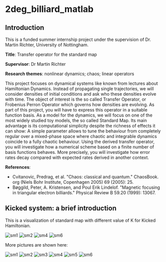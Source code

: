 # 2deg_billiard_matlab

## Introduction
This is a funded summer internship project under the supervision of Dr. Martin Richter, University of Nottingham.

**Title**: Transfer operator for the standard map

**Supervisor**: Dr Martin Richter

**Research themes**: nonlinear dynamics; chaos; linear operators

This project focuses on dynamical systems like known from lectures about Hamiltonian Dynamics. Instead of propagating single trajectories, we will consider densities of initial conditions and ask who these densities evolve with time. The object of interest is the so called Transfer Operator, or Frobenius Perron Operator which governs how densities are evolving.  As part of this project, you will have to express this operator in a suitable function basis. As a model for the dynamics, we will focus on one of the most widely studied toy models, the so called Standard Map. Its main advantage is its computational simplicity despite the richness of effects it can show: A simple parameter allows to tune the behaviour from completely regular over a mixed-phase space where chaotic and integrable dynamics coincide to a fully chaotic behaviour. Using the derived transfer operator, you will investigate how a numerical scheme based on a finite number of basis functions behaves. More precisely, you will investigate how error rates decay compared with expected rates derived in another context.

**References**:
+ Cvitanovic, Predrag, et al. "Chaos: classical and quantum." ChaosBook. org (Niels Bohr Institute, Copenhagen 2005) 69 (2005): 25.
+ Bøggild, Peter, A. Kristensen, and Poul Erik Lindelof. "Magnetic focusing in triangular electron billiards." Physical Review B 59.20 (1999): 13067.

## Kicked system: a brief introduction

This is a visualization of standard map with different value of K for Kicked Hamiltonian.


![sm1](https://user-images.githubusercontent.com/57780176/124786309-84454d00-df3f-11eb-9d7a-fe69200f7e0a.gif)
![sm2](https://user-images.githubusercontent.com/57780176/124786337-8ad3c480-df3f-11eb-8386-ab938cebb52e.gif)
![sm4](https://user-images.githubusercontent.com/57780176/124786408-98894a00-df3f-11eb-940f-8509dd04ae04.gif)
![sm6](https://user-images.githubusercontent.com/57780176/124786474-a50da280-df3f-11eb-9b03-bc872552d51d.gif)

More pictures are shown here:

![sm1](https://user-images.githubusercontent.com/57780176/124787041-1e0cfa00-df40-11eb-9f4f-5d608df56158.png)
![sm2](https://user-images.githubusercontent.com/57780176/124787060-21a08100-df40-11eb-9d47-97369384495f.png)
![sm3](https://user-images.githubusercontent.com/57780176/124787115-2cf3ac80-df40-11eb-9203-8544451506c4.png)
![sm4](https://user-images.githubusercontent.com/57780176/124787133-30873380-df40-11eb-937b-4024c49fe8ba.png)
![sm5](https://user-images.githubusercontent.com/57780176/124787138-3250f700-df40-11eb-8af3-7ba8df2ea139.png)
![sm6](https://user-images.githubusercontent.com/57780176/124787143-33822400-df40-11eb-84ce-29230d0231b3.png)




